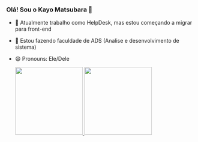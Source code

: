 ### Olá! Sou o Kayo Matsubara 👋


- 🔭 Atualmente trabalho como HelpDesk, mas estou começando a migrar para front-end
- 🌱 Estou fazendo faculdade de ADS (Analise e desenvolvimento de sistema)
- 😄 Pronouns: Ele/Dele

  <div>
    
    <a href="#"> 
    <img height="180em" src="https://github-readme-stats.vercel.app/api?username=JapagamerXt&show_icons=true&theme=tokyonight"/>
    <img height="180em" src="https://github-readme-stats.vercel.app/api/top-langs/?username=JapagamerXt&layout=compact&langs_count=16&theme=tokyonight"/>
  </div>

